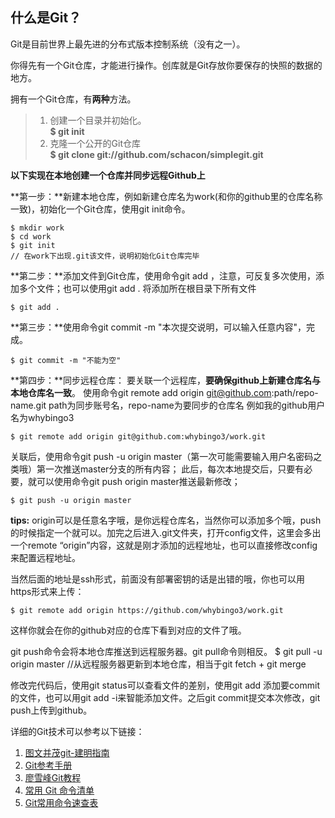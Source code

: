 ## 什么是Git？
Git是目前世界上最先进的分布式版本控制系统（没有之一）。


你得先有一个Git仓库，才能进行操作。创库就是Git存放你要保存的快照的数据的地方。   

拥有一个Git仓库，有**两种**方法。
>1. 创建一个目录并初始化。    
**$ git init**
>2. 克隆一个公开的Git仓库    
 **$ git clone git://github.com/schacon/simplegit.git**


**以下实现在本地创建一个仓库并同步远程Github上**

**第一步：**新建本地仓库，例如新建仓库名为work(和你的github里的仓库名称一致)，初始化一个Git仓库，使用git init命令。


	$ mkdir work
	$ cd work
	$ git init    
	// 在work下出现.git该文件，说明初始化Git仓库完毕

  
**第二步：**添加文件到Git仓库，使用命令git add <file>，注意，可反复多次使用，添加多个文件；也可以使用git add . 将添加所在根目录下所有文件

	$ git add .

**第三步：**使用命令git commit -m "本次提交说明，可以输入任意内容"，完成。

	$ git commit -m "不能为空"


**第四步：**同步远程仓库：
要关联一个远程库，**要确保github上新建仓库名与本地仓库名一致**。
使用命令git remote add origin git@github.com:path/repo-name.git
path为同步账号名，repo-name为要同步的仓库名 
例如我的github用户名为whybingo3

	$ git remote add origin git@github.com:whybingo3/work.git


关联后，使用命令git push -u origin master（第一次可能需要输入用户名密码之类哦）第一次推送master分支的所有内容；
此后，每次本地提交后，只要有必要，就可以使用命令git push origin master推送最新修改；
	
	$ git push -u origin master
	

**tips:**
origin可以是任意名字哦，是你远程仓库名，当然你可以添加多个哦，push的时候指定一个就可以。加完之后进入.git文件夹，打开config文件，这里会多出一个remote “origin”内容，这就是刚才添加的远程地址，也可以直接修改config来配置远程地址。

当然后面的地址是ssh形式，前面没有部署密钥的话是出错的哦，你也可以用https形式来上传：

	$ git remote add origin https://github.com/whybingo3/work.git
	
这样你就会在你的github对应的仓库下看到对应的文件了哦。

git push命令会将本地仓库推送到远程服务器。git pull命令则相反。
$ git pull -u origin master //从远程服务器更新到本地仓库，相当于git fetch + git merge

修改完代码后，使用git status可以查看文件的差别，使用git add 添加要commit的文件，也可以用git add -i来智能添加文件。之后git commit提交本次修改，git push上传到github。

详细的Git技术可以参考以下链接：

1. [图文并茂git-建明指南]( http://rogerdudler.github.io/git-guide/index.zh.html)
2. [Git参考手册](http://gitref.org/zh/creating/)
3. [廖雪峰Git教程](http://www.liaoxuefeng.com/wiki/0013739516305929606dd18361248578c67b8067c8c017b000)
4. [常用 Git 命令清单](http://www.ruanyifeng.com/blog/2015/12/git-cheat-sheet.html)
5. [Git常用命令速查表](http://i1.piimg.com/567571/cef2ffbf10018944.png)
